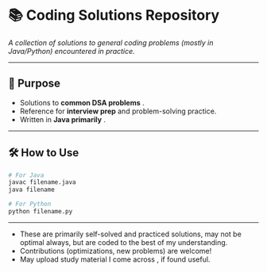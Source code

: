 # 📚 Coding Solutions Repository  
*A collection of solutions to general coding problems (mostly in Java/Python) encountered in practice.*  

---

## 🚀 **Purpose**  
- Solutions to **common DSA problems** .  
- Reference for **interview prep** and problem-solving practice.  
- Written in **Java primarily** .  

---

## 🛠 **How to Use**  
   ```bash
   # For Java
   javac filename.java
   java filename

   # For Python
   python filename.py
   ```

---

- These are primarily self-solved and practiced solutions, may not be optimal always, but are coded to the best of my understanding.
- Contributions (optimizations, new problems) are welcome!
- May upload study material I come across , if found useful.
